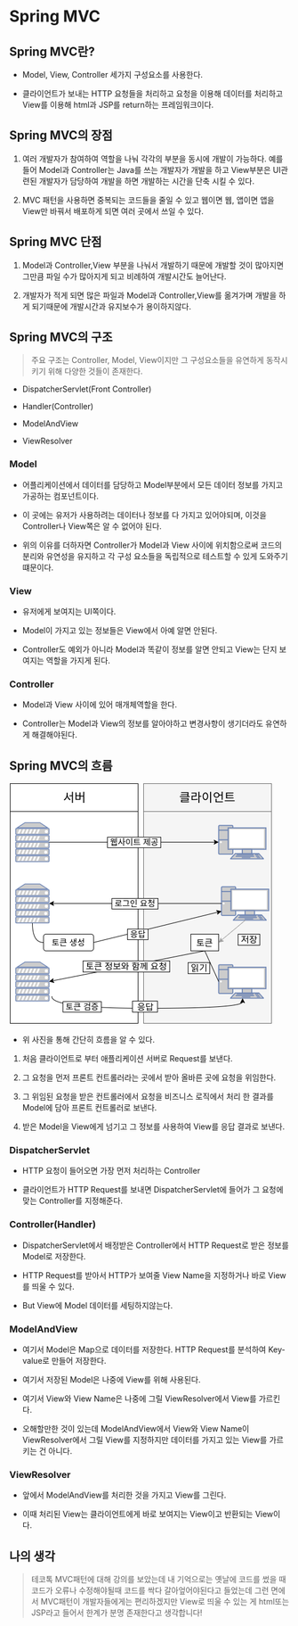 # Spring MVC
## Spring MVC란?

* Model, View, Controller 세가지 구성요소를 사용한다.

* 클라이언트가 보내는 HTTP 요청들을 처리하고 요청을 이용해 데이터를 처리하고 View를 이용해 html과 JSP를 return하는 프레임워크이다.

## Spring MVC의 장점

1. 여러 개발자가 참여하여 역할을 나눠 각각의 부분을 동시에 개발이 가능하다. 예를 들어 Model과 Controller는 Java를 쓰는 개발자가 개발을 하고 View부분은 UI관련된 개발자가 담당하여 개발을 하면 개발하는 시간을 단축 시킬 수 있다.

2. MVC 패턴을 사용하면 중복되는 코드들을 줄일 수 있고 웹이면 웹, 앱이면 앱을 View만 바꿔서 배포하게 되면 여러 곳에서 쓰일 수 있다.

## Spring MVC 단점

1. Model과 Controller,View 부분을 나눠서 개발하기 때문에 개발할 것이 많아지면 그만큼 파일 수가 많아지게 되고 비례하여 개발시간도 늘어난다.

2. 개발자가 적게 되면 많은 파일과 Model과 Controller,View를 옮겨가며 개발을 하게 되기때문에 개발시간과 유지보수가 용이하지않다.

## Spring MVC의 구조

> 주요 구조는 Controller, Model, View이지만 그 구성요소들을 유연하게 동작시키기 위해 다양한 것들이 존재한다.

* DispatcherServlet(Front Controller)

* Handler(Controller)

* ModelAndView

* ViewResolver

### Model

* 어플리케이션에서 데이터를 담당하고 Model부분에서 모든 데이터 정보를 가지고 가공하는 컴포넌트이다.

* 이 곳에는 유저가 사용하려는 데이터나 정보를 다 가지고 있어야되며, 이것을 Controller나 View쪽은 알 수 없어야 된다.

* 위의 이유를 더하자면 Controller가 Model과 View 사이에 위치함으로써 코드의 분리와 유연성을 유지하고 각 구성 요소들을 독립적으로 테스트할 수 있게 도와주기 떄문이다. 

### View

* 유저에게 보여지는 UI쪽이다.

* Model이 가지고 있는 정보들은 View에서 아예 알면 안된다.

* Controller도 예외가 아니라 Model과 똑같이 정보를 알면 안되고 View는 단지 보여지는 역할을 가지게 된다.

### Controller

* Model과 View 사이에 있어 매개체역할을 한다.

* Controller는 Model과 View의 정보를 알아야하고 변경사항이 생기더라도 유연하게 해결해야된다.

## Spring MVC의 흐름

![Alt text](image.png)

* 위 사진을 통해 간단히 흐름을 알 수 있다.

1. 처음 클라이언트로 부터 애플리케이션 서버로 Request를 보낸다.

2. 그 요청을 먼저 프론트 컨트롤러라는 곳에서 받아 올바른 곳에 요청을 위임한다.

3. 그 위임된 요청을 받은 컨트롤러에서 요청을 비즈니스 로직에서 처리 한 결과를 Model에 담아 프론트 컨트롤러로 보낸다.

4. 받은 Model을 View에게 넘기고 그 정보를 사용하여 View를 응답 결과로 보낸다.

### DispatcherServlet

* HTTP 요청이 들어오면 가장 먼저 처리하는 Controller

* 클라이언트가 HTTP Request를 보내면 DispatcherServlet에 들어가 그 요청에 맞는 Controller를 지정해준다.

### Controller(Handler)

* DispatcherServlet에서 배정받은 Controller에서 HTTP Request로 받은 정보를 Model로 저장한다.

* HTTP Request를 받아서 HTTP가 보여줄 View Name을 지정하거나 바로 View를 띄울 수 있다.

* But View에 Model 데이터를 세팅하지않는다.

### ModelAndView

* 여기서 Model은 Map으로 데이터를 저장한다. HTTP Request를 분석하여 Key-value로 만들어 저장한다.

* 여기서 저장된 Model은 나중에 View를 위해 사용된다.

* 여기서 View와 View Name은 나중에 그릴 ViewResolver에서 View를 가르킨다.

* 오해할만한 것이 있는데 ModelAndView에서 View와 View Name이 ViewResolver에서 그릴 View를 지정하지만 데이터를 가지고 있는 View를 가르키는 건 아니다.

### ViewResolver

* 앞에서 ModelAndView를 처리한 것을 가지고 View를 그린다.

* 이때 처리된 View는 클라이언트에게 바로 보여지는 View이고 반환되는 View이다.

## 나의 생각

> 테코톡 MVC패턴에 대해 강의를 보았는데 내 기억으로는 옛날에 코드를 썼을 때 코드가 오류나 수정해야될때 코드를 싹다 갈아엎어야된다고 들었는데 그런 면에서 MVC패턴이 개발자들에게는 편리하겠지만 View로 띄울 수 있는 게 html또는 JSP라고 들어서 한계가 분명 존재한다고 생각합니다!

